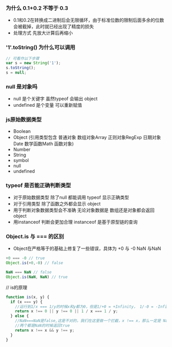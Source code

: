 ### 为什么 0.1+0.2 不等于 0.3
- 0.1和0.2在转换成二进制后会无限循环，由于标准位数的限制后面多余的位数会被截掉，此时就已经出现了精度的损失
- 处理方式 先放大计算后再缩小

### '1'.toString() 为什么可以调用

```js
// 可看作以下步骤
var s = new String('1');
s.toString();
s = null;
```

### null 是对象吗
- null 是个关键字 虽然typeof 会输出 object
- undefined 是个变量 可以重新赋值

### js原始数据类型
- Boolean
- Object (引用类型包含 普通对象 数组对象Array 正则对象RegExp 日期对象Date 数学函数Math 函数对象)
- Number
- String
- symbol
- null
- undefined

### typeof 是否能正确判断类型
- 对于原始数据类型 除了null 都能调用 typeof 显示正确类型
- 对于引用类型 除了函数之外都会显示 object
- 用于判断对象数据类型会不准确 无论对象数据是 数组还是对象都会返回 object
- 用instanceof 判断会更加合理 instanceof 是基于原型链的查询

### Object.is 与 === 的区别
- Object在严格等于的基础上修复了一些错误，具体为 +0 与 -0 NaN 与NaN
```js
+0 === -0 // true
Object.is(+0,-0) // false

NaN === NaN // false
Object.is(NaN, NaN) // true
```
// is的原理

```js
function is(x, y) {
  if (x === y) {
    //运行到1/x === 1/y的时候x和y都为0，但是1/+0 = +Infinity， 1/-0 = -Infinity, 是不一样的
    return x !== 0 || y !== 0 || 1 / x === 1 / y;
  } else {
    //NaN===NaN是false,这是不对的，我们在这里做一个拦截，x !== x，那么一定是 NaN, y 同理
    //两个都是NaN的时候返回true
    return x !== x && y !== y;
  }
}
```

